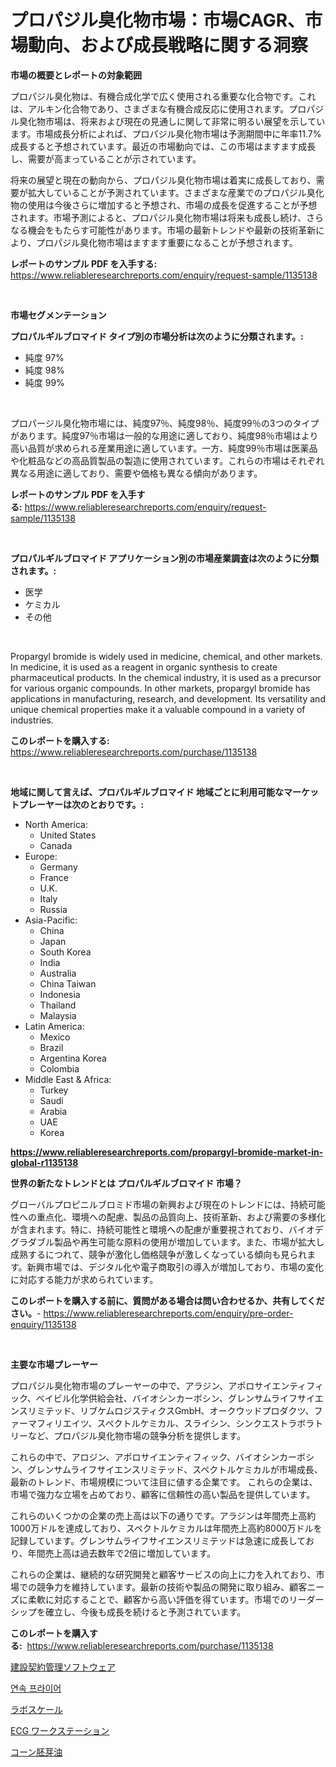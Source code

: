 <p><h1>プロパジル臭化物市場：市場CAGR、市場動向、および成長戦略に関する洞察</h1></p><p><strong>市場の概要とレポートの対象範囲</strong></p>
<p><p>プロパジル臭化物は、有機合成化学で広く使用される重要な化合物です。これは、アルキン化合物であり、さまざまな有機合成反応に使用されます。プロパジル臭化物市場は、将来および現在の見通しに関して非常に明るい展望を示しています。市場成長分析によれば、プロパジル臭化物市場は予測期間中に年率11.7%成長すると予想されています。最近の市場動向では、この市場はますます成長し、需要が高まっていることが示されています。</p><p>将来の展望と現在の動向から、プロパジル臭化物市場は着実に成長しており、需要が拡大していることが予測されています。さまざまな産業でのプロパジル臭化物の使用は今後さらに増加すると予想され、市場の成長を促進することが予想されます。市場予測によると、プロパジル臭化物市場は将来も成長し続け、さらなる機会をもたらす可能性があります。市場の最新トレンドや最新の技術革新により、プロパジル臭化物市場はますます重要になることが予想されます。</p></p>
<p><strong>レポートのサンプル PDF を入手する:</strong> <a href="https://www.reliableresearchreports.com/enquiry/request-sample/1135138">https://www.reliableresearchreports.com/enquiry/request-sample/1135138</a></p>
<p>&nbsp;</p>
<p><strong>市場セグメンテーション</strong></p>
<p><strong>プロパルギルブロマイド タイプ別の市場分析は次のように分類されます。:</strong></p>
<p><ul><li>純度 97%</li><li>純度 98%</li><li>純度 99%</li></ul></p>
<p>&nbsp;</p>
<p><p>プロパージル臭化物市場には、純度97％、純度98％、純度99％の3つのタイプがあります。純度97％市場は一般的な用途に適しており、純度98％市場はより高い品質が求められる産業用途に適しています。一方、純度99％市場は医薬品や化粧品などの高品質製品の製造に使用されています。これらの市場はそれぞれ異なる用途に適しており、需要や価格も異なる傾向があります。</p></p>
<p><strong>レポートのサンプル PDF を入手する:</strong>&nbsp;<a href="https://www.reliableresearchreports.com/enquiry/request-sample/1135138">https://www.reliableresearchreports.com/enquiry/request-sample/1135138</a></p>
<p>&nbsp;</p>
<p><strong> プロパルギルブロマイド アプリケーション別の市場産業調査は次のように分類されます。:</strong></p>
<p><ul><li>医学</li><li>ケミカル</li><li>その他</li></ul></p>
<p>&nbsp;</p>
<p><p>Propargyl bromide is widely used in medicine, chemical, and other markets. In medicine, it is used as a reagent in organic synthesis to create pharmaceutical products. In the chemical industry, it is used as a precursor for various organic compounds. In other markets, propargyl bromide has applications in manufacturing, research, and development. Its versatility and unique chemical properties make it a valuable compound in a variety of industries.</p></p>
<p><strong>このレポートを購入する:</strong>&nbsp; <a href="https://www.reliableresearchreports.com/purchase/1135138">https://www.reliableresearchreports.com/purchase/1135138</a></p>
<p>&nbsp;</p>
<p><strong>地域に関して言えば、プロパルギルブロマイド 地域ごとに利用可能なマーケットプレーヤーは次のとおりです。:</strong></p>
<p><ul>
    <li>
        North America:
        <ul>
            <li>United States</li>
            <li>Canada</li>
        </ul>
    </li>
    <li>
        Europe:
        <ul>
            <li>Germany</li>
            <li>France</li>
            <li>U.K.</li>
            <li>Italy</li>
            <li>Russia</li>
        </ul>
    </li>
    <li>
        Asia-Pacific:
        <ul>
            <li>China</li>
            <li>Japan</li>
            <li>South Korea</li>
            <li>India</li>
            <li>Australia</li>
            <li>China Taiwan</li>
            <li>Indonesia</li>
            <li>Thailand</li>
            <li>Malaysia</li>
        </ul>
    </li>
    <li>
        Latin America:
        <ul>
            <li>Mexico</li>
            <li>Brazil</li>
            <li>Argentina Korea</li>
            <li>Colombia</li>
        </ul>
    </li>
    <li>
        Middle East & Africa:
        <ul>
            <li>Turkey</li>
            <li>Saudi</li>
            <li>Arabia</li>
            <li>UAE</li>
            <li>Korea</li>
        </ul>
    </li>
    </ul></p>
<p><strong><a href="https://www.reliableresearchreports.com/propargyl-bromide-market-in-global-r1135138">https://www.reliableresearchreports.com/propargyl-bromide-market-in-global-r1135138</a></strong>&nbsp;</p>
<p><strong>世界の新たなトレンドとは プロパルギルブロマイド 市場？</strong></p>
<p><p>グローバルプロピニルブロミド市場の新興および現在のトレンドには、持続可能性への重点化、環境への配慮、製品の品質向上、技術革新、および需要の多様化が含まれます。特に、持続可能性と環境への配慮が重要視されており、バイオデグラダブル製品や再生可能な原料の使用が増加しています。また、市場が拡大し成熟するにつれて、競争が激化し価格競争が激しくなっている傾向も見られます。新興市場では、デジタル化や電子商取引の導入が増加しており、市場の変化に対応する能力が求められています。</p></p>
<p><strong>このレポートを購入する前に、質問がある場合は問い合わせるか、共有してください。</strong>- <a href="https://www.reliableresearchreports.com/enquiry/pre-order-enquiry/1135138">https://www.reliableresearchreports.com/enquiry/pre-order-enquiry/1135138</a></p>
<p>&nbsp;</p>
<p><strong>主要な市場プレーヤー</strong></p>
<p><p>プロパジル臭化物市場のプレーヤーの中で、アラジン、アポロサイエンティフィック、ベイビル化学供給会社、バイオシンカーボシン、グレンサムライフサイエンスリミテッド、リブケムロジスティクスGmbH、オークウッドプロダクツ、ファーマフィリエイツ、スペクトルケミカル、スライシン、シンクエストラボラトリーなど、プロパジル臭化物市場の競争分析を提供します。 </p><p>これらの中で、アロジン、アポロサイエンティフィック、バイオシンカーボシン、グレンサムライフサイエンスリミテッド、スペクトルケミカルが市場成長、最新のトレンド、市場規模について注目に値する企業です。 これらの企業は、市場で強力な立場を占めており、顧客に信頼性の高い製品を提供しています。</p><p>これらのいくつかの企業の売上高は以下の通りです。アラジンは年間売上高約1000万ドルを達成しており、スペクトルケミカルは年間売上高約8000万ドルを記録しています。グレンサムライフサイエンスリミテッドは急速に成長しており、年間売上高は過去数年で2倍に増加しています。</p><p>これらの企業は、継続的な研究開発と顧客サービスの向上に力を入れており、市場での競争力を維持しています。最新の技術や製品の開発に取り組み、顧客ニーズに柔軟に対応することで、顧客から高い評価を得ています。市場でのリーダーシップを確立し、今後も成長を続けると予測されています。</p></p>
<p><strong>このレポートを購入する:</strong>&nbsp;&nbsp;<a href="https://www.reliableresearchreports.com/purchase/1135138">https://www.reliableresearchreports.com/purchase/1135138</a></p>
<p><p><a href="https://github.com/MosesSpinka1914/Market-Research-Report-List-1/blob/main/907025326239.md">建設契約管理ソフトウェア</a></p><p><a href="https://medium.com/@gummibear5656757/%EC%A7%80%EC%86%8D%EC%A0%81%EC%9D%B8-%ED%8A%80%EA%B9%80%EA%B8%B0-%EC%8B%9C%EC%9E%A5-%EA%B7%9C%EB%AA%A8-cagr-%ED%8A%B8%EB%A0%8C%EB%93%9C-2024-2030-809500c9e47a">연속 프라이어</a></p><p><a href="https://medium.com/@slbola/%E7%A0%94%E7%A9%B6%E3%83%AC%E3%83%9D%E3%83%BC%E3%83%88-%E5%AE%9F%E9%A8%93%E5%AE%A4%E3%81%AE%E5%A4%A9%E7%A7%A4%E5%B8%82%E5%A0%B4-%E3%81%9D%E3%81%AE%E6%AD%B4%E5%8F%B2%E3%81%A82031%E5%B9%B4%E3%81%BE%E3%81%A7%E3%81%AE%E4%BA%88%E6%B8%AC-2d18b1fe2ee0">ラボスケール</a></p><p><a href="https://github.com/ppmazlotr77499/Market-Research-Report-List-1/blob/main/416241126240.md">ECG ワークステーション</a></p><p><a href="https://medium.com/@rusty-marie2024/%E3%83%88%E3%82%A6%E3%83%A2%E3%83%AD%E3%82%B3%E3%82%B7%E8%83%9A%E8%8A%BD%E6%B2%B9%E5%B8%82%E5%A0%B4%E3%83%AC%E3%83%9D%E3%83%BC%E3%83%88%E3%81%AF-%E3%81%93%E3%81%AE%E5%B8%82%E5%A0%B4%E3%81%AE%E6%9C%80%E6%96%B0%E3%81%AE%E3%83%88%E3%83%AC%E3%83%B3%E3%83%89%E3%82%84%E6%88%90%E9%95%B7%E6%A9%9F%E4%BC%9A%E3%82%92%E6%98%8E%E3%82%89%E3%81%8B%E3%81%AB%E3%81%97%E3%81%A6%E3%81%84%E3%81%BE%E3%81%99-2fc554911be1">コーン胚芽油</a></p></p>